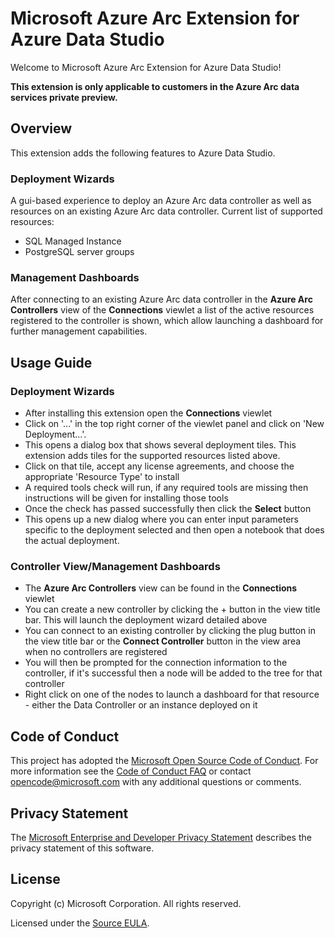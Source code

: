 # Microsoft Azure Arc Extension for Azure Data Studio

Welcome to Microsoft Azure Arc Extension for Azure Data Studio!

**This extension is only applicable to customers in the Azure Arc data services private preview.**

## Overview

This extension adds the following features to Azure Data Studio.

### Deployment Wizards

A gui-based experience to deploy an Azure Arc data controller as well as resources on an existing Azure Arc data controller. Current list of supported resources:
* SQL Managed Instance
* PostgreSQL server groups

### Management Dashboards

After connecting to an existing Azure Arc data controller in the **Azure Arc Controllers** view of the **Connections** viewlet a list of the active resources registered to the controller is shown, which allow launching a dashboard for further management capabilities.

## Usage Guide

### Deployment Wizards

* After installing this extension open the **Connections** viewlet
* Click on '...' in the top right corner of the viewlet panel and click on 'New Deployment...'.
* This opens a dialog box that shows several deployment tiles. This extension adds tiles for the supported resources listed above.
* Click on that tile, accept any license agreements, and choose the appropriate 'Resource Type' to install
* A required tools check will run, if any required tools are missing then instructions will be given for installing those tools
* Once the check has passed successfully then click the **Select** button
* This opens up a new dialog where you can enter input parameters specific to the deployment selected and then open a notebook that does the actual deployment.

### Controller View/Management Dashboards

* The **Azure Arc Controllers** view can be found in the **Connections** viewlet
* You can create a new controller by clicking the + button in the view title bar. This will launch the deployment wizard detailed above
* You can connect to an existing controller by clicking the plug button in the view title bar or the **Connect Controller** button in the view area when no controllers are registered
* You will then be prompted for the connection information to the controller, if it's successful then a node will be added to the tree for that controller
* Right click on one of the nodes to launch a dashboard for that resource - either the Data Controller or an instance deployed on it

## Code of Conduct

This project has adopted the [Microsoft Open Source Code of Conduct](https://opensource.microsoft.com/codeofconduct/). For more information see the [Code of Conduct FAQ](https://opensource.microsoft.com/codeofconduct/faq/) or contact [opencode@microsoft.com](mailto:opencode@microsoft.com) with any additional questions or comments.

## Privacy Statement

The [Microsoft Enterprise and Developer Privacy Statement](https://privacy.microsoft.com/en-us/privacystatement) describes the privacy statement of this software.

## License

Copyright (c) Microsoft Corporation. All rights reserved.

Licensed under the [Source EULA](https://raw.githubusercontent.com/Microsoft/azuredatastudio/main/LICENSE.txt).
